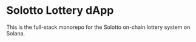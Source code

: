 # Solotto Lottery dApp

This is the full-stack monorepo for the Solotto on-chain lottery system on Solana.
